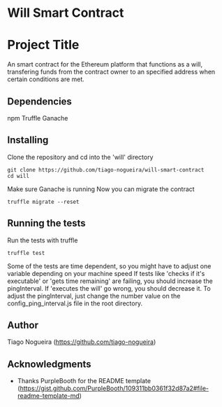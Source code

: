 # Will Smart Contract

# Project Title

An smart contract for the Ethereum platform that functions as a will, transfering funds from the contract owner to an specified address when certain conditions are met.

## Dependencies

npm
Truffle
Ganache

## Installing

Clone the repository and cd into the 'will' directory

```
git clone https://github.com/tiago-nogueira/will-smart-contract
cd will
```

Make sure Ganache is running
Now you can migrate the contract

```
truffle migrate --reset
```

## Running the tests

Run the tests with truffle

```
truffle test
```
Some of the tests are time dependent, so you might have to adjust one variable depending on your machine speed
If tests like 'checks if it's executable' or 'gets time remaining' are failing, you should increase the pingInterval. If 'executes the will' go wrong, you should decrease it.
To adjust the pingInterval, just change the number value on the config_ping_interval.js file in the root directory.

## Author

Tiago Nogueira (https://github.com/tiago-nogueira)

## Acknowledgments

* Thanks PurpleBooth for the README template (https://gist.github.com/PurpleBooth/109311bb0361f32d87a2#file-readme-template-md)
